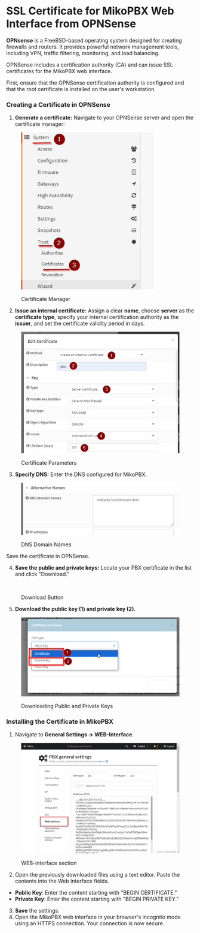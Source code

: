 # SSL Certificate for MikoPBX Web Interface from OPNSense

**OPNsense** is a FreeBSD-based operating system designed for creating firewalls and routers. It provides powerful network management tools, including VPN, traffic filtering, monitoring, and load balancing.

OPNSense includes a certification authority (CA) and can issue SSL certificates for the MikoPBX web interface.

First, ensure that the OPNSense certification authority is configured and that the root certificate is installed on the user's workstation.

### Creating a Certificate in OPNSense

1. **Generate a certificate:** Navigate to your OPNSense server and open the certificate manager:

<figure><img src="../../.gitbook/assets/sections.jpg" alt=""><figcaption><p>Certificate Manager</p></figcaption></figure>

2. **Issue an internal certificate:** Assign a clear **name**, choose **server** as the **certificate type**, specify your internal certification authority as the **issuer**, and set the certificate validity period in days.

<figure><img src="../../.gitbook/assets/Issue an internal certificate.jpg" alt=""><figcaption><p>Certificate Parameters</p></figcaption></figure>

3. **Specify DNS:** Enter the DNS configured for MikoPBX.

<figure><img src="../../.gitbook/assets/domainName.jpg" alt=""><figcaption><p>DNS Domain Names</p></figcaption></figure>

Save the certificate in OPNSense.

4. **Save the public and private keys:** Locate your PBX certificate in the list and click "Download."

<figure><img src="https://lh7-rt.googleusercontent.com/docsz/AD_4nXf6_IguGhBqXvi4gvQlSYg8xPtMnBnXMFkvLChzkblpckXz7G9EoAnhc9hueKFCFH-GM6aRdTsrRkBPRqxh7Q9cQ_LJAaAsbTqOn4ObE0x-BnqOTUT32nFUfGqzY3She3B9HCebCu_X4tRr3aGZl01t_iYu_GN7TXZTFOOMuw?key=mKA6FU2fXdcsY4hVdKBAGA" alt=""><figcaption><p>Download Button</p></figcaption></figure>

5. **Download the public key (1) and private key (2).**

<figure><img src="../../.gitbook/assets/certificatesForDownload.png" alt=""><figcaption><p>Downloading Public and Private Keys</p></figcaption></figure>

### Installing the Certificate in MikoPBX

1. Navigate to **General Settings -> WEB-Interface**.

<figure><img src="../../.gitbook/assets/webInterfaceSection.png" alt=""><figcaption><p>WEB-interface section</p></figcaption></figure>

2. Open the previously downloaded files using a text editor. Paste the contents into the Web interface fields.

* **Public Key**: Enter the content starting with "BEGIN CERTIFICATE."
* **Private Key**: Enter the content starting with "BEGIN PRIVATE KEY."

3. **Save** the settings.
4. Open the MikoPBX web interface in your browser's incognito mode using an HTTPS connection. Your connection is now secure.
